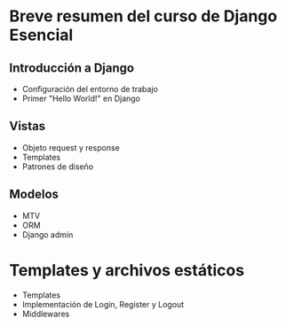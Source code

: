 # Breve resumen del curso de Django Esencial

## Introducción a Django

- Configuración del entorno de trabajo
- Primer "Hello World!" en Django

## Vistas

- Objeto request y response
- Templates
- Patrones de diseño

## Modelos

- MTV
- ORM
- Django admin

# Templates y archivos estáticos

- Templates
- Implementación de Login, Register y Logout
- Middlewares
